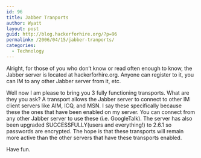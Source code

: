 ```yaml
---
id: 96
title: Jabber Tranports
author: Wyatt
layout: post
guid: http://blog.hackerforhire.org/?p=96
permalink: /2006/04/15/jabber-tranports/
categories:
  - Technology
---
```

Alright, for those of you who don&#8217;t know or read often enough to know, the Jabber server is located at hackerforhire.org. Anyone can register to it, you can IM to any other Jabber server from it, etc.

Well now I am please to bring you 3 fully functioning transports. What are they you ask? A transport allows the Jabber server to connect to other IM client servers like AIM, ICQ, and MSN. I say these specifically because these the ones that have been enabled on my server. You can connect from any other Jabber server to use these (i.e. GoogleTalk). The server has also been upgraded SUCCESSFULLY(users and everything!) to 2.6.1 so passwords are encrypted. The hope is that these transports will remain more active than the other servers that have these transports enabled.

Have fun.